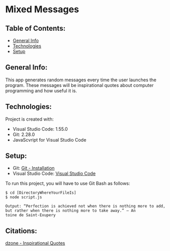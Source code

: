 # Mixed Messages

## Table of Contents:

* [General Info](#general-info)
* [Technologies](#techonologies)
* [Setup](#setup)

## General Info:

This app generates random messages every time the user launches the program. These messages will be inspirational quotes about computer programming and how useful it is.

## Technologies:

Project is created with:
* Visual Studio Code: 1.55.0
* Git: 2.28.0
* JavaScvript for Visual Studio Code

## Setup:

* Git: [Git - Installation](https://git-scm.com/book/en/v2/Getting-Started-Installing-Git)
* Visual Studio Code: [Visual Studio Code](https://code.visualstudio.com)

To run this project, you will have to use Git Bash as follows:
```
$ cd [DirectoryWhereYourFileIs]
$ node script.js

Output: “Perfection is achieved not when there is nothing more to add, but rather when there is nothing more to take away.” – An
toine de Saint-Exupery
```

## Citations:

[dzone - Inspirational Quotes](https://dzone.com/articles/best-programming-jokes-amp-quotes)
